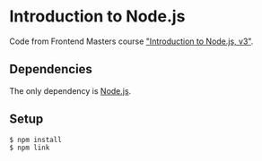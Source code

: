 # Introduction to Node.js

Code from Frontend Masters course ["Introduction to Node.js, v3"](https://frontendmasters.com/courses/node-js-v3/).

## Dependencies

The only dependency is [Node.js](https://nodejs.org/en).

## Setup

```bash
$ npm install
$ npm link
```
